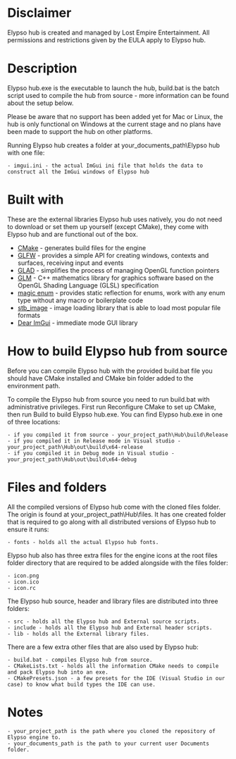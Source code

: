 # Disclaimer

Elypso hub is created and managed by Lost Empire Entertainment. All permissions and restrictions given by the EULA apply to Elypso hub.

# Description

Elypso hub.exe is the executable to launch the hub, build.bat is the batch script used to compile the hub from source - more information can be found about the setup below.

Please be aware that no support has been added yet for Mac or Linux, the hub is only functional on Windows at the current stage and no plans have been made to support the hub on other platforms.
		
Running Elypso hub creates a folder at your_documents_path\Elypso hub with one file:
	
	- imgui.ini - the actual ImGui ini file that holds the data to construct all the ImGui windows of Elypso hub

# Built with

These are the external libraries Elypso hub uses natively, you do not need to download or set them up yourself (except CMake), they come with Elypso hub and are functional out of the box.

* [CMake](https://cmake.org/) - generates build files for the engine
* [GLFW](https://www.glfw.org/) - provides a simple API for creating windows, contexts and surfaces, receiving input and events
* [GLAD](https://glad.dav1d.de/) - simplifies the process of managing OpenGL function pointers
* [GLM](https://github.com/g-truc/glm) - C++ mathematics library for graphics software based on the OpenGL Shading Language (GLSL) specification
* [magic enum](https://github.com/Neargye/magic_enum) - provides static reflection for enums, work with any enum type without any macro or boilerplate code
* [stb_image](https://github.com/nothings/stb/blob/master/stb_image.h) - image loading library that is able to load most popular file formats
* [Dear ImGui](https://github.com/ocornut/imgui) - immediate mode GUI library
  
# How to build Elypso hub from source

Before you can compile Elypso hub with the provided build.bat file you should have CMake installed and CMake bin folder added to the environment path.

To compile the Elypso hub from source you need to run build.bat with administrative privileges.
First run Reconfigure CMake to set up CMake, then run Build to build Elypso hub.exe.
You can find Elypso hub.exe in one of three locations:
		
	- if you compiled it from source - your_project_path\Hub\build\Release
	- if you compiled it in Release mode in Visual studio - your_project_path\Hub\out\build\x64-release
	- if you compiled it in Debug mode in Visual studio - your_project_path\Hub\out\build\x64-debug
		
# Files and folders
		
All the compiled versions of Elypso hub come with the cloned files folder.
The origin is found at your_project_path\Hub\files.
It has one created folder that is required to go along with all distributed versions of Elypso hub to ensure it runs:
	
	- fonts - holds all the actual Elypso hub fonts.

Elypso hub also has three extra files for the engine icons at the root files folder directory that are required to be added alongside with the files folder:

    - icon.png
    - icon.ico
    - icon.rc
		
The Elypso hub source, header and library files are distributed into three folders:
	
	- src - holds all the Elypso hub and External source scripts.
	- include - holds all the Elypso hub and External header scripts.
	- lib - holds all the External library files.
	
There are a few extra other files that are also used by Elypso hub:
	
	- build.bat - compiles Elypso hub from source.
	- CMakeLists.txt - holds all the information CMake needs to compile and pack Elypso hub into an exe.
	- CMakePresets.json - a few presets for the IDE (Visual Studio in our case) to know what build types the IDE can use.
		
# Notes

	- your_project_path is the path where you cloned the repository of Elypso engine to.
	- your_documents_path is the path to your current user Documents folder.
